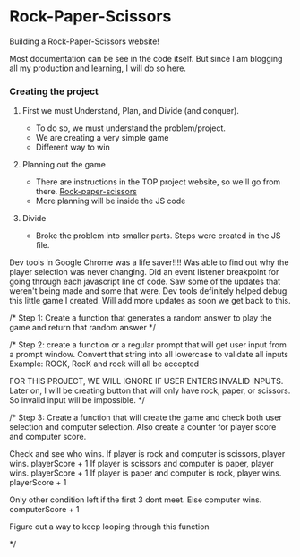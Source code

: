 # Rock-Paper-Scissors
Building a Rock-Paper-Scissors website!

Most documentation can be see in the code itself. But since I am blogging all my production and learning, I will do so here.

### Creating the project

1) First we must Understand, Plan, and Divide (and conquer).
    - To do so, we must understand the problem/project.
    - We are creating a very simple game
    - Different way to win

2) Planning out the game
    - There are instructions in the TOP project website, so we'll go from there. [Rock-paper-scissors](https://www.theodinproject.com/paths/foundations/courses/foundations/lessons/rock-paper-scissors)
    - More planning will be inside the JS code

3) Divide
    - Broke the problem into smaller parts. Steps were created in the JS file.

Dev tools in Google Chrome was a life saver!!!! Was able to find out why the player selection was never changing. Did an event listener breakpoint for going through each javascript line of code. Saw some of the updates that weren't being made and some that were. Dev tools definitely helped debug this little game I created. Will add more updates as soon we get back to this.

/* Step 1: Create a function that generates a random answer to play the game and return that random answer */

/* 
Step 2: create a function or a regular prompt that will get user input from a prompt window. Convert that string into all lowercase to validate all inputs 
Example: ROCK, RocK and rock will all be accepted

FOR THIS PROJECT, WE WILL IGNORE IF USER ENTERS INVALID INPUTS.
Later on, I will be creating button that will only have rock, paper, or scissors. So invalid input will be impossible.
*/

/*
Step 3: Create a function that will create the game and check both user selection and computer selection.
        Also create a counter for player score and computer score.

Check and see who wins.
If player is rock and computer is scissors, player wins. playerScore + 1
If player is scissors and computer is paper, player wins. playerScore + 1
If player is paper and computer is rock, player wins. playerScore + 1

Only other condition left if the first 3 dont meet.
Else computer wins. computerScore + 1

Figure out a way to keep looping through this function

*/